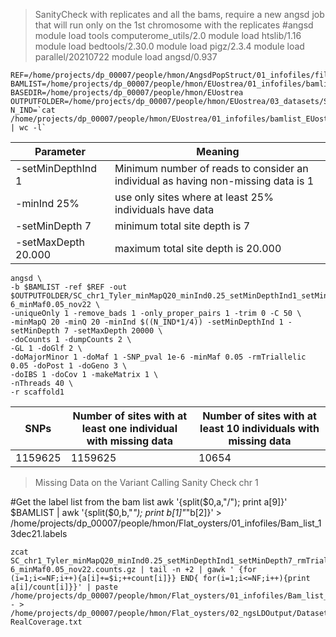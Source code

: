 >SanityCheck with replicates and all the bams, require a new angsd job that will run only on the 1st chromosome with the replicates
    #angsd
    module load tools computerome_utils/2.0
    module load htslib/1.16
    module load bedtools/2.30.0
    module load pigz/2.3.4
    module load parallel/20210722
    module load angsd/0.937

    REF=/home/projects/dp_00007/people/hmon/AngsdPopStruct/01_infofiles/fileOegenome10scaffoldC3G.fasta
    BAMLIST=/home/projects/dp_00007/people/hmon/EUostrea/01_infofiles/bamlist_EUostrea_replicates.txt
    BASEDIR=/home/projects/dp_00007/people/hmon/EUostrea
    OUTPUTFOLDER=/home/projects/dp_00007/people/hmon/EUostrea/03_datasets/SanityCheck
    N_IND=`cat /home/projects/dp_00007/people/hmon/EUostrea/01_infofiles/bamlist_EUostrea_replicates.txt | wc -l`

Parameter | Meaning |
--- | --- |
-setMinDepthInd 1 | Minimum number of reads to consider an individual as having non-missing data is 1 |
-minInd 25% | use only sites where at least 25% individuals have data |
-setMinDepth 7 | minimum total site depth is 7  |
-setMaxDepth 20.000 | maximum total site depth is 20.000|

    angsd \
    -b $BAMLIST -ref $REF -out $OUTPUTFOLDER/SC_chr1_Tyler_minMapQ20_minInd0.25_setMinDepthInd1_setMinDepth7_rmTriallelic0.05minMaf0.05__setMaxDepth20000_SNPpval1e-6_minMaf0.05_nov22 \
    -uniqueOnly 1 -remove_bads 1 -only_proper_pairs 1 -trim 0 -C 50 \
    -minMapQ 20 -minQ 20 -minInd $((N_IND*1/4)) -setMinDepthInd 1 -setMinDepth 7 -setMaxDepth 20000 \
    -doCounts 1 -dumpCounts 2 \
    -GL 1 -doGlf 2 \
    -doMajorMinor 1 -doMaf 1 -SNP_pval 1e-6 -minMaf 0.05 -rmTriallelic 0.05 -doPost 1 -doGeno 3 \
    -doIBS 1 -doCov 1 -makeMatrix 1 \
    -nThreads 40 \
    -r scaffold1

SNPs |  Number of sites with at least one individual with missing data | Number of sites with at least 10 individuals with missing data |
--- | --- | --- |
1159625 | 1159625 | 10654 |

> Missing Data on the Variant Calling Sanity Check chr 1

#Get the label list from the bam list
awk '{split($0,a,"/"); print a[9]}' $BAMLIST | awk '{split($0,b,"_"); print b[1]"_"b[2]}' > /home/projects/dp_00007/people/hmon/Flat_oysters/01_infofiles/Bam_list_13dec21.labels

    zcat SC_chr1_Tyler_minMapQ20_minInd0.25_setMinDepthInd1_setMinDepth7_rmTriallelic0.05minMaf0.05__setMaxDepth20000_SNPpval1e-6_minMaf0.05_nov22.counts.gz | tail -n +2 | gawk ' {for (i=1;i<=NF;i++){a[i]+=$i;++count[i]}} END{ for(i=1;i<=NF;i++){print a[i]/count[i]}}' | paste /home/projects/dp_00007/people/hmon/Flat_oysters/01_infofiles/Bam_list_13dec21.labels - > /home/projects/dp_00007/people/hmon/Flat_oysters/02_ngsLDOutput/Dataset_I/Leona20dec21_SNPs_11jan22.GL-RealCoverage.txt
